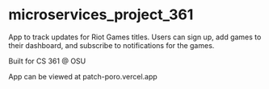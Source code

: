 # microservices_project_361

App to track updates for Riot Games titles. Users can sign up, add games to their dashboard, and subscribe to notifications for the games.

Built for CS 361 @ OSU

App can be viewed at patch-poro.vercel.app
